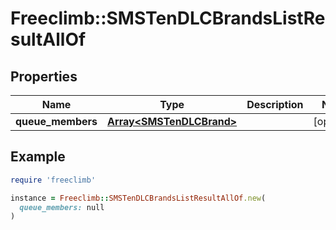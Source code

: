 # Freeclimb::SMSTenDLCBrandsListResultAllOf

## Properties

| Name | Type | Description | Notes |
| ---- | ---- | ----------- | ----- |
| **queue_members** | [**Array&lt;SMSTenDLCBrand&gt;**](SMSTenDLCBrand.md) |  | [optional] |

## Example

```ruby
require 'freeclimb'

instance = Freeclimb::SMSTenDLCBrandsListResultAllOf.new(
  queue_members: null
)
```

